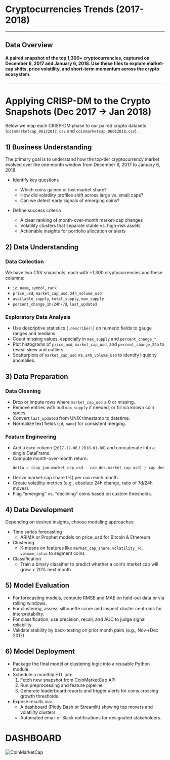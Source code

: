 # Cryptocurrencies Trends (2017-2018)
---
## Data Overview
  #### A paired snapshot of the top 1,300+ cryptocurrencies, captured on December 6, 2017 and January 6, 2018. Use these files to explore market-cap shifts, price volatility, and short-term momentum across the crypto ecosystem.


---
# Applying CRISP-DM to the Crypto Snapshots (Dec 2017 → Jan 2018)

Below we map each CRISP-DM phase to our paired crypto datasets (`coinmarketcap_06122017.csv` and `coinmarketcap_06012018.csv`).

## 1) Business Understanding

The primary goal is to understand how the top‐tier cryptocurrency market evolved over the one‐month window from December 6, 2017 to January 6, 2018.  

- Identify key questions  
  - Which coins gained or lost market share?  
  - How did volatility profiles shift across large vs. small caps?  
  - Can we detect early signals of emerging coins?  

- Define success criteria  
  - A clear ranking of month-over-month market-cap changes  
  - Volatility clusters that separate stable vs. high-risk assets  
  - Actionable insights for portfolio allocation or alerts  

## 2) Data Understanding

### Data Collection

We have two CSV snapshots, each with ~1,300 cryptocurrencies and these columns:  
- `id`, `name`, `symbol`, `rank`  
- `price_usd`, `market_cap_usd`, `24h_volume_usd`  
- `available_supply`, `total_supply`, `max_supply`  
- `percent_change_1h/24h/7d`, `last_updated`  

### Exploratory Data Analysis

- Use descriptive statistics (`.describe()`) on numeric fields to gauge ranges and medians.  
- Count missing values, especially in `max_supply` and `percent_change_*`.  
- Plot histograms of `price_usd`, `market_cap_usd`, and `percent_change_24h` to reveal skew and outliers.  
- Scatterplots of `market_cap_usd` vs. `24h_volume_usd` to identify liquidity anomalies.  

## 3) Data Preparation

### Data Cleaning

- Drop or impute rows where `market_cap_usd` ≤ 0 or missing.  
- Remove entries with null `max_supply` if needed, or fill via known coin specs.  
- Convert `last_updated` from UNIX timestamp to datetime.  
- Normalize text fields (`id`, `name`) for consistent merging.  

### Feature Engineering

- Add a `date` column (`2017-12-06` / `2018-01-06`) and concatenate into a single DataFrame.  
- Compute month-over-month return:  
  ```python
  delta = (cap_jan.market_cap_usd - cap_dec.market_cap_usd) / cap_dec.market_cap_usd
  ```
- Derive market-cap share (%) per coin each month.  
- Create volatility metrics (e.g., absolute 24h change, ratio of 7d/24h moves).  
- Flag “emerging” vs. “declining” coins based on custom thresholds.  

## 4) Data Development

Depending on desired insights, choose modeling approaches:

- Time series forecasting  
  - ARIMA or Prophet models on price_usd for Bitcoin & Ethereum  
- Clustering  
  - K-means on features like `market_cap_share`, `volatility_7d`, `volume_ratio` to segment coins  
- Classification  
  - Train a binary classifier to predict whether a coin’s market cap will grow > 20% next month  

## 5) Model Evaluation

- For forecasting models, compute RMSE and MAE on held-out data or via rolling windows.  
- For clustering, assess silhouette score and inspect cluster centroids for interpretability.  
- For classification, use precision, recall, and AUC to judge signal reliability.  
- Validate stability by back-testing on prior month pairs (e.g., Nov→Dec 2017).  

## 6) Model Deployment

- Package the final model or clustering logic into a reusable Python module.  
- Schedule a monthly ETL job:  
  1. Fetch new snapshot from CoinMarketCap API  
  2. Run preprocessing and feature pipeline  
  3. Generate leaderboard reports and trigger alerts for coins crossing growth thresholds  
- Expose results via:  
  - A dashboard (Plotly Dash or Streamlit) showing top movers and volatility clusters  
  - Automated email or Slack notifications for designated stakeholders.

# DASHBOARD

![CoinMarketCap](https://github.com/user-attachments/assets/fd8bbf82-7609-4c46-8d4a-89c5b236dac5)






    
